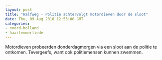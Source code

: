 ```yaml
---
layout: post
title: "Halfweg - Politie achtervolgt motordieven door de sloot"
date: Thu, 09 Aug 2018 12:53:00 GMT
categories: 
- noord-holland 
- haarlemmerliede 
---
```


Motordieven probeerden donderdagmorgen via een sloot aan de politie te ontkomen. Tevergeefs, want ook politiemensen kunnen zwemmen.
